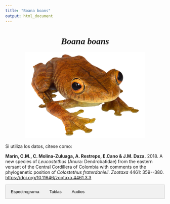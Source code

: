```yaml
---
title: "Boana boans"
output: html_document
---
```



<style>
/* CSS para las pestañas */
.tab {
  overflow: hidden;
  border: 1px solid #ccc;
  background-color: #f1f1f1;
}
.tab button {
  background-color: inherit;
  float: left;
  border: none;
  outline: none;
  cursor: pointer;
  padding: 14px 16px;
  transition: 0.3s;
}
.tab button:hover {
  background-color: #ddd;
}
.tab button.active {
  background-color: #ccc;
}
.tabcontent {
  display: none;
  padding: 6px 12px;
  border: 1px solid #ccc;
  border-top: none;
}
/* CSS para audios */
.audio-container {
  display: flex;
  flex-direction: column;
}
.audio-container audio {
  margin-bottom: 10px;
}
</style>


<script>
function openTab(evt, tabName) {
  var i, tabcontent, tablinks;
  tabcontent = document.getElementsByClassName("tabcontent");
  for (i = 0; i < tabcontent.length; i++) {
    tabcontent[i].style.display = "none";
  }
  tablinks = document.getElementsByClassName("tablinks");
  for (i = 0; i < tablinks.length; i++) {
    tablinks[i].className = tablinks[i].className.replace(" active", "");
  }
  document.getElementById(tabName).style.display = "block";
  evt.currentTarget.className += " active";
}
</script>

<div style="font-family: Times; text-align: center;">
    <h1><i>Boana boans</i></h1>
    <img src="images/especie_Boana_boans.png" style="width:10cm;">
</div>

Si utiliza los datos, cítese como:

<strong>Marín, C.M., C. Molina-Zuluaga, A. Restrepo, E.Cano & J.M. Daza.</strong> 2018. A new species of <i>Leucostethus</i> (Anura: Dendrobatidae) from the eastern versant of the Central Cordillera of Colombia with comments on the phylogenetic position of <i>Colostethus fraterdanieli</i>. <i>Zootaxa</i> 4461: 359--380. <a href="https://doi.org/10.11646/zootaxa.4461.3.3">https://doi.org/10.11646/zootaxa.4461.3.3</a>


<div class="tab">
  <button class="tablinks" onclick="openTab(event, 'EspectroBobo')">Espectrograma</button>
  <button class="tablinks" onclick="openTab(event, 'tabBobo')">Tablas</button>
  <button class="tablinks" onclick="openTab(event, 'audBobo')">Audios</button>
</div>

<div id="EspectroBobo" class="tabcontent" style="text-align: center;">
  <!-- Centering the video -->
  <video width="100%" height="auto" controls style="display: block; margin-left: auto; margin-right: auto;">
    <source src="Espectrograms/Boana_boans.mp4" type="video/mp4">
    Tu navegador no soporta el elemento de video.
  </video>

  <!-- Adding two line spaces between the video and the image -->
  <br><br>

  <!-- Centering the image -->
  <img src="images/espectrograma_Diasporus_anthrax.png" style="width:10cm; display: block; margin-left: auto; margin-right: auto;">
</div>


<div id="tabBobo" class="tabcontent">

  <p>Descarga tabla de medidas <a href="https://bit.ly/3LUkN5s">aquí</a>.</p>
  <p>Descarga tabla selección RAVEN <a href="https://bit.ly/3LUkN5s">aquí</a>.</p>
</div>

<div id="audBobo" class="tabcontent">
  <h3>Audios</h3>
  <div class="audio-container">
    <audio controls>
      <source src="Boana_boans.wav" type="audio/wav">
      Tu navegador no soporta el elemento de audio.
    </audio>
  </div>
  <p>Más audios disponibles <a href="https://bit.ly/3LUkN5s">aquí</a>.</p>
</div>


